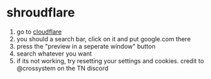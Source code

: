 # shroudflare
1. go to [cloudflare](https://cloudflareapps.com/apps/google-translate/install)
2. you should a search bar, click on it and put google.com there
3. press the "preview in a seperate window" button
4. search whatever you want
5. if its not working, try resetting your settings and cookies.
   credit to @crossystem on the TN discord
